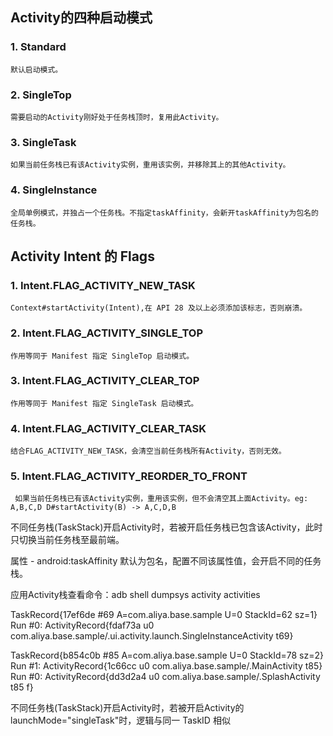 ## Activity的四种启动模式

### 1. Standard  
    默认启动模式。
    
### 2. SingleTop  
    需要启动的Activity刚好处于任务栈顶时，复用此Activity。
    
### 3. SingleTask  
    如果当前任务栈已有该Activity实例，重用该实例，并移除其上的其他Activity。

### 4. SingleInstance  
    全局单例模式，并独占一个任务栈。不指定taskAffinity，会新开taskAffinity为包名的任务栈。

## Activity Intent 的 Flags  

### 1. Intent.FLAG_ACTIVITY_NEW_TASK  
    Context#startActivity(Intent),在 API 28 及以上必须添加该标志，否则崩溃。
    
### 2. Intent.FLAG_ACTIVITY_SINGLE_TOP  
    作用等同于 Manifest 指定 SingleTop 启动模式。

### 3. Intent.FLAG_ACTIVITY_CLEAR_TOP 
    作用等同于 Manifest 指定 SingleTask 启动模式。
    
### 4. Intent.FLAG_ACTIVITY_CLEAR_TASK 
    结合FLAG_ACTIVITY_NEW_TASK，会清空当前任务栈所有Activity，否则无效。
    
### 5. Intent.FLAG_ACTIVITY_REORDER_TO_FRONT
     如果当前任务栈已有该Activity实例，重用该实例，但不会清空其上面Activity。eg: A,B,C,D D#startActivity(B) -> A,C,D,B


不同任务栈(TaskStack)开启Activity时，若被开启任务栈已包含该Activity，此时只切换当前任务栈至最前端。    

属性 - android:taskAffinity 默认为包名，配置不同该属性值，会开启不同的任务栈。
    
应用Activity栈查看命令：adb shell dumpsys activity activities

 TaskRecord{17ef6de #69 A=com.aliya.base.sample U=0 StackId=62 sz=1}
        Run #0: ActivityRecord{fdaf73a u0 com.aliya.base.sample/.ui.activity.launch.SingleInstanceActivity t69}
        
 TaskRecord{b854c0b #85 A=com.aliya.base.sample U=0 StackId=78 sz=2}
        Run #1: ActivityRecord{1c66cc u0 com.aliya.base.sample/.MainActivity t85}
        Run #0: ActivityRecord{dd3d2a4 u0 com.aliya.base.sample/.SplashActivity t85 f}

不同任务栈(TaskStack)开启Activity时，若被开启Activity的launchMode="singleTask"时，逻辑与同一 TaskID 相似